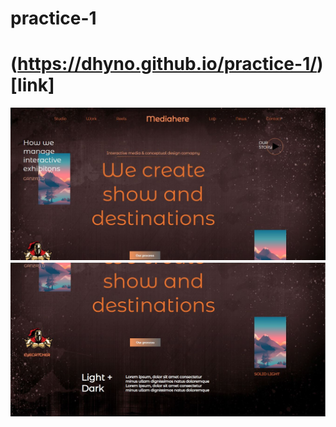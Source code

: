 # practice-1
# (https://dhyno.github.io/practice-1/)[link]
<img src="resul1.JPG">
<img src="result2.JPG">
